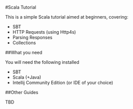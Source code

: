 #Scala Tutorial

This is a simple Scala tutorial aimed at beginners, covering:
 
 * SBT
 * HTTP Requests (using Http4s)
 * Parsing Responses
 * Collections

##What you need
 
You will need the following installed

 * SBT
 * Scala (+Java)
 * Intellij Community Edition (or IDE of your choice)
 
##Other Guides
 
TBD
